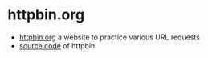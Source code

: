 # httpbin.org

* [httpbin.org](https://httpbin.org) a website to practice various URL requests
* [source code](https://github.com/Runscope/httpbin) of httpbin.



